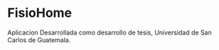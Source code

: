 # FisioHome
Aplicacion Desarrollada como desarrollo de tesis, Universidad de San Carlos de Guatemala.

